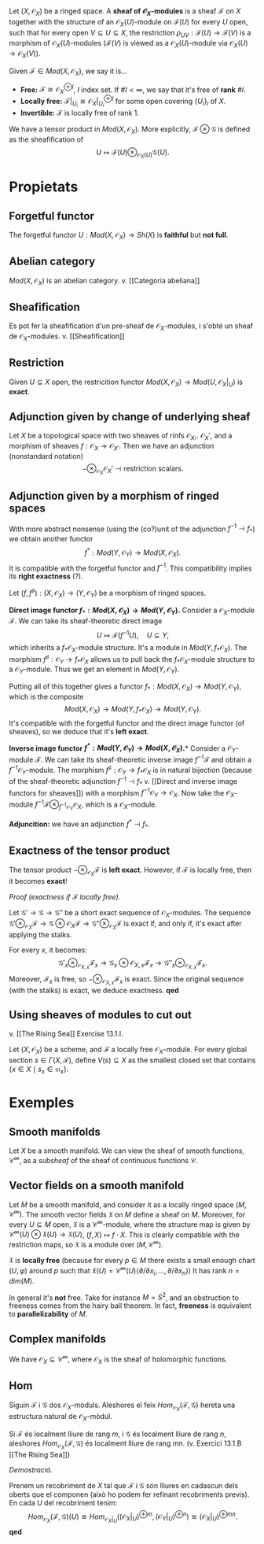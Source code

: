 
Let $(X,\mathcal{O}_X)$ be a ringed space. A **sheaf of $\mathcal{O}_X$-modules** is a sheaf $\mathcal{F}$ on $X$ together with the structure of an $\mathcal{O}_X(U)$-module on $\mathcal{F}(U)$ for every $U$ open, such that for every open $V \subseteq U \subseteq X$, the restriction $\rho_{UV}: \mathcal{F}(U) \to \mathcal{F}(V)$ is a morphism of $\mathcal{O}_X(U)$-modules ($\mathcal{F}(V)$ is viewed as a $\mathcal{O}_X(U)$-module via $\mathcal{O}_X(U) \to \mathcal{O}_X(V)$).

Given $\mathcal{F} \in Mod(X,\mathcal{O}_X)$, we say it is...
- **Free:** $\mathcal{F} \cong \mathcal{O}_X^{\oplus I}$, $I$ index set. If $\# I < \infty$, we say that it's free of **rank** $\# I$.
- **Locally free:** $\mathcal{F}|_{U_i} \cong \mathcal{O}_X|_{U_i}^{\oplus I}$ for some open covering $\{U_i\}_i$ of $X$.
- **Invertible:** $\mathcal{F}$ is locally free of rank $1$.

We have a tensor product in $Mod(X,\mathcal{O}_X)$. More explicitly, $\mathcal{F} \otimes \mathcal{G}$ is defined as the sheafification of$$U \mapsto \mathcal{F}(U) \otimes_{\mathcal{O}_X(U)} \mathcal{G}(U).$$

# Propietats

## Forgetful functor

The forgetful functor $U: Mod(X,\mathcal{O}_X) \to Sh(X)$ is **faithful** but **not full**.

## Abelian category

$Mod(X,\mathcal{O}_X)$ is an abelian category. v. [[Categoria abeliana]]

## Sheafification

Es pot fer la sheafification d'un pre-sheaf de $\mathcal{O}_X$-modules, i s'obté un sheaf de $\mathcal{O}_X$-modules. v. [[Sheafification]]

## Restriction

Given $U \subseteq X$ open, the restricition functor $Mod(X,\mathcal{O}_X) \to Mod(U,\mathcal{O}_X|_U)$ is **exact**.

## Adjunction given by change of underlying sheaf

Let $X$ be a topological space with two sheaves of rinfs $\mathcal{O}_X$,. $\mathcal{O}_X'$, and a morphism of sheaves $f:\mathcal{O}_X \to \mathcal{O}_{X'}$. Then we have an adjunction (nonstandard notation)$$- \otimes_{\mathcal{O}_X} \mathcal{O}_X' \dashv \textrm{restriction\ scalars}.$$

## Adjunction given by a morphism of ringed spaces

With more abstract nonsense (using the (co?)unit of the adjunction $f^{-1} \dashv f_*$) we obtain another functor $$f^*: Mod(Y,\mathcal{O}_Y) \to Mod(X,\mathcal{O}_X).$$It is compatible with the forgetful functor and $f^{-1}$. This compatibility implies its **right exactness** (?).

Let $(f,f^\sharp): (X,\mathcal{O}_X) \to (Y, \mathcal{O}_Y)$ be a morphism of ringed spaces.

**Direct image functor $f_*: Mod(X,\mathcal{O}_X) \to Mod(Y,\mathcal{O}_Y)$.** Consider a $\mathcal{O}_X$-module $\mathcal{F}$. We can take its sheaf-theoretic direct image$$U \mapsto \mathcal{F}(f^{-1}U),\quad U \subseteq Y,$$which inherits a $f_*\mathcal{O}_X$-module structure. It's a module in $Mod(Y,f_* \mathcal{O}_X)$. The morphism $f^\sharp: \mathcal{O}_Y \to f_* \mathcal{O}_X$ allows us to pull back the $f_* \mathcal{O}_X$-module structure to a $\mathcal{O}_Y$-module. Thus we get an element in $Mod(Y,\mathcal{O}_Y)$.

Putting all of this together gives a functor $f_*: Mod(X,\mathcal{O}_X) \to Mod(Y,\mathcal{O}_Y)$, which is the composite$$Mod(X,\mathcal{O}_X) \to Mod(Y,f_*\mathcal{O}_X) \to Mod(Y,\mathcal{O}_Y).$$
It's compatible with the forgetful functor and the direct image functor (of sheaves), so we deduce that it's **left exact**.

**Inverse image functor $f^*: Mod(Y,\mathcal{O}_Y) \to Mod(X,\mathcal{O}_X)$.*** Consider a $\mathcal{O}_Y$-module $\mathcal{F}$. We can take its sheaf-theoretic inverse image $f^{-1} \mathcal{F}$ and obtain a $f^{-1} \mathcal{O}_Y$-module. The morphism $f^\sharp: \mathcal{O}_Y \to f_*\mathcal{O}_X$ is in natural bijection (because of the sheaf-theoretic adjunction $f^{-1} \dashv f_*$ v. [[Direct and inverse image functors for sheaves]]) with a morphism $f^{-1} \mathcal{O}_Y \to \mathcal{O}_X$. Now take the $\mathcal{O}_X$-module $f^{-1} \mathcal{F} \otimes_{f^{-1} \mathcal{O}_Y} \mathcal{O}_X$, which is a $\mathcal{O}_X$-module.

**Adjuncition:** we have an adjunction $f^* \dashv f_*$.

## Exactness of the tensor product

The tensor product $-\otimes_{\mathcal{O}_X} \mathcal{F}$ is **left exact**. However, if $\mathcal{F}$ is locally free, then it becomes **exact**!

*Proof (exactness if $\mathcal{F}$ locally free).*

Let $\mathcal{G}' \to \mathcal{G} \to \mathcal{G}''$ be a short exact sequence of $\mathcal{O}_X$-modules. The sequence $\mathcal{G}' \otimes_{\mathcal{O}_X} \mathcal{F} \to \mathcal{G} \otimes{\mathcal{O}_X} \mathcal{F} \to \mathcal{G}'' \otimes_{\mathcal{O}_X} \mathcal{F}$ is exact if, and only if, it's exact after applying the stalks.

For every $x$, it becomes:$$\mathcal{G}'_x \otimes_{\mathcal{O}_{X,x}} \mathcal{F}_x \to \mathcal{G}_x \otimes{\mathcal{O}_{X,x}} \mathcal{F}_x \to \mathcal{G}''_x \otimes_{\mathcal{O}_{X,x}} \mathcal{F}_x.$$
Moreover, $\mathcal{F}_x$ is free, so $-\otimes_{\mathcal{O}_{X,x}} \mathcal{F}_x$ is exact. Since the original sequence (with the stalks) is exact, we deduce exactness. **qed**

## Using sheaves of modules to cut out

v. [[The Rising Sea]] Exercise 13.1.I.

Let $(X,\mathcal{O}_X)$ be a scheme, and $\mathcal{F}$ a locally free $\mathcal{O}_X$-module. For every global section $s \in \Gamma(X,\mathcal{F})$, define $V(s) \subseteq X$ as the smallest closed set that contains $\{x \in X \mid s_x \in \mathfrak{m}_x \}$.

# Exemples

## Smooth manifolds

Let $X$ be a smooth manifold. We can view the sheaf of smooth functions, $\mathcal{C}^\infty$, as a *subsheaf* of the sheaf of continuous functions $\mathcal{C}$.

## Vector fields on a smooth manifold

Let $M$ be a smooth manifold, and consider it as a locally ringed space $(M,\mathcal{C}^\infty)$. The smooth vector fields $\mathfrak{X}$ on $M$ define a sheaf on $M$. Moreover, for every $U \subseteq M$ open, $\mathfrak{X}$ is a $\mathcal{C}^\infty$-module, where the structure map is given by $\mathcal{C}^\infty(U) \otimes \mathfrak{X}(U) \to \mathfrak{X}(U)$, $(f,X) \mapsto f \cdot X$. This is clearly compatible with the restriction maps, so $\mathfrak{X}$ is a module over $(M,\mathcal{C}^\infty)$.

$\mathfrak{X}$ is **locally free** (because for every $p \in M$ there exists a small enough chart $(U,\varphi)$ around $p$ such that $\mathfrak{X}(U) = \mathcal{C}^\infty(U) \langle \partial/\partial x_i, \dots, \partial/\partial x_n\rangle$) It has rank $n = dim(M)$.

In general it's **not** free. Take for instance $M = S^2$, and an obstruction to freeness comes from the hairy ball theorem. In fact, **freeness** is equivalent to **parallelizability** of $M$.

## Complex manifolds

We have $\mathcal{O}_X \subseteq \mathcal{C}^\infty$, where $\mathcal{O}_X$ is the sheaf of holomorphic functions.

## Hom

Siguin $\mathcal{F}$ i $\mathcal{G}$ dos $\mathcal{O}_X$-mòduls. Aleshores el feix $Hom_{\mathcal{O}_X}(\mathcal{F},\mathcal{G})$ hereta una estructura natural de $\mathcal{O}_X$-mòdul.

Si $\mathcal{F}$ és localment lliure de rang $m$, i $\mathcal{G}$ és localment lliure de rang $n$, aleshores $Hom_{\mathcal{O}_X}(\mathcal{F},\mathcal{G})$ és localment lliure de rang $mn$. (v. Exercici 13.1.B [[The Rising Sea]])

*Demostració.*

Prenem un recobriment de $X$ tal que $\mathcal{F}$ i $\mathcal{G}$ són lliures en cadascun dels oberts que el componen (això ho podem fer refinant recobriments previs). En cada $U$ del recobriment tenim:$$Hom_{\mathcal{O}_X}(\mathcal{F},\mathcal{G})(U) \cong Hom_{\mathcal{O}_X|_U}((\mathcal{O}_X|_U)^{\oplus m}, (\mathcal{O}_Y|_U)^{\oplus n}) \cong (\mathcal{O}_X|_U)^{\oplus mn}.$$
**qed**